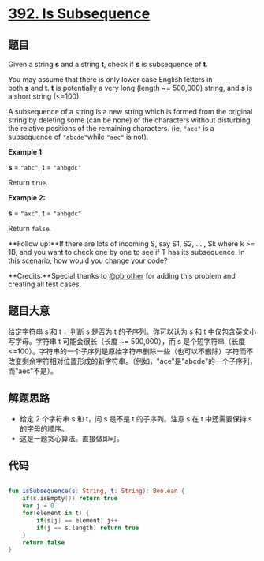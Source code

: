 # [392. Is Subsequence](https://leetcode.com/problems/is-subsequence/)


## 题目

Given a string **s** and a string **t**, check if **s** is subsequence of **t**.

You may assume that there is only lower case English letters in both **s** and **t**. **t** is potentially a very long (length ~= 500,000) string, and **s** is a short string (<=100).

A subsequence of a string is a new string which is formed from the original string by deleting some (can be none) of the characters without disturbing the relative positions of the remaining characters. (ie, `"ace"` is a subsequence of `"abcde"`while `"aec"` is not).

**Example 1:**

**s** = `"abc"`, **t** = `"ahbgdc"`

Return `true`.

**Example 2:**

**s** = `"axc"`, **t** = `"ahbgdc"`

Return `false`.

**Follow up:**If there are lots of incoming S, say S1, S2, ... , Sk where k >= 1B, and you want to check one by one to see if T has its subsequence. In this scenario, how would you change your code?

**Credits:**Special thanks to [@pbrother](https://leetcode.com/pbrother/) for adding this problem and creating all test cases.


## 题目大意

给定字符串 s 和 t ，判断 s 是否为 t 的子序列。你可以认为 s 和 t 中仅包含英文小写字母。字符串 t 可能会很长（长度 ~= 500,000），而 s 是个短字符串（长度 <=100）。字符串的一个子序列是原始字符串删除一些（也可以不删除）字符而不改变剩余字符相对位置形成的新字符串。（例如，"ace"是"abcde"的一个子序列，而"aec"不是）。



## 解题思路


- 给定 2 个字符串 s 和 t，问 s 是不是 t 的子序列。注意 s 在 t 中还需要保持 s 的字母的顺序。
- 这是一题贪心算法。直接做即可。


## 代码

```kotlin

fun isSubsequence(s: String, t: String): Boolean {
    if(s.isEmpty()) return true
    var j = 0
    for(element in t) {
        if(s[j] == element) j++
        if(j == s.length) return true
    }
    return false
}

```